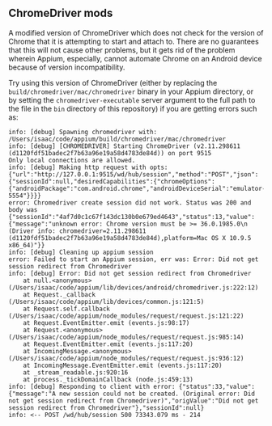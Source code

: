 ## ChromeDriver mods

A modified version of ChromeDriver which does not check for the version of Chrome
that it is attempting to start and attach to. There are no guarantees that this
will not cause other problems, but it gets rid of the problem wherein Appium,
especially, cannot automate Chrome on an Android device because of version
incompatibility.

Try using this version of ChromeDriver (either by replacing the `build/chromedriver/mac/chromedriver`
binary in your Appium directory, or by setting the `chromedriver-executable` server
argument to the full path to the file in the `bin` directory of this repository)
if you are getting errors such as:

```shell
info: [debug] Spawning chromedriver with: /Users/isaac/code/appium/build/chromedriver/mac/chromedriver
info: [debug] [CHROMEDRIVER] Starting ChromeDriver (v2.11.298611 (d1120fdf51badec2f7b63a96e19a58d4783de84d)) on port 9515
Only local connections are allowed.
info: [debug] Making http request with opts: {"url":"http://127.0.0.1:9515/wd/hub/session","method":"POST","json":{"sessionId":null,"desiredCapabilities":{"chromeOptions":{"androidPackage":"com.android.chrome","androidDeviceSerial":"emulator-5554"}}}}
error: Chromedriver create session did not work. Status was 200 and body was {"sessionId":"4af7d0c1c67f143dc130b0e679ed4643","status":13,"value":{"message":"unknown error: Chrome version must be >= 36.0.1985.0\n  (Driver info: chromedriver=2.11.298611 (d1120fdf51badec2f7b63a96e19a58d4783de84d),platform=Mac OS X 10.9.5 x86_64)"}}
info: [debug] Cleaning up appium session
error: Failed to start an Appium session, err was: Error: Did not get session redirect from Chromedriver
info: [debug] Error: Did not get session redirect from Chromedriver
    at null.<anonymous> (/Users/isaac/code/appium/lib/devices/android/chromedriver.js:222:12)
    at Request._callback (/Users/isaac/code/appium/lib/devices/common.js:121:5)
    at Request.self.callback (/Users/isaac/code/appium/node_modules/request/request.js:121:22)
    at Request.EventEmitter.emit (events.js:98:17)
    at Request.<anonymous> (/Users/isaac/code/appium/node_modules/request/request.js:985:14)
    at Request.EventEmitter.emit (events.js:117:20)
    at IncomingMessage.<anonymous> (/Users/isaac/code/appium/node_modules/request/request.js:936:12)
    at IncomingMessage.EventEmitter.emit (events.js:117:20)
    at _stream_readable.js:920:16
    at process._tickDomainCallback (node.js:459:13)
info: [debug] Responding to client with error: {"status":33,"value":{"message":"A new session could not be created. (Original error: Did not get session redirect from Chromedriver)","origValue":"Did not get session redirect from Chromedriver"},"sessionId":null}
info: <-- POST /wd/hub/session 500 73343.079 ms - 214
```

